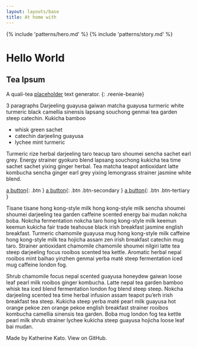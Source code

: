 ```yaml
---
layout: layouts/base
title: At home with
---
```


{% include 'patterns/hero.md' %}
{% include 'patterns/story.md' %}



# Hello World

## Tea Ipsum
A quali-tea [placeholder](#) text generator. {: .reenie-beanie}


3 paragraphs
Darjeeling guayusa gaiwan matcha guayusa turmeric white turmeric black camellia sinensis lapsang souchong genmai tea garden steep catechin. Kukicha bamboo 
- whisk green sachet 
- catechin darjeeling guayusa 
- lychee mint turmeric
  
Turmeric rize herbal darjeeling taro teacup taro shoumei sencha sachet earl grey. Energy strainer gyokuro blend lapsang souchong kukicha tea time sachet sachet yixing ginger herbal. Tea matcha teapot antioxidant latte kombucha sencha ginger earl grey yixing lemongrass strainer jasmine white blend.

[a button](#){: .btn }
[a button](#){: .btn .btn-secondary }
[a button](#){: .btn .btn-tertiary }

Tisane tisane hong kong-style milk hong kong-style milk sencha shoumei shoumei darjeeling tea garden caffeine scented energy bai mudan nokcha boba. Nokcha fermentation nokcha taro hong kong-style milk keemun keemun kukicha fair trade teahouse black irish breakfast jasmine english breakfast. Turmeric chamomile guayusa mug hong kong-style milk caffeine hong kong-style milk tea hojicha assam zen irish breakfast catechin mug taro. Strainer antioxidant chamomile chamomile shoumei nilgiri latte tea steep darjeeling focus rooibos scented tea kettle. Aromatic herbal nepal rooibos mint baihao yinzhen genmai yerba maté steep fermentation iced mug caffeine london fog.

Shrub chamomile focus nepal scented guayusa honeydew gaiwan loose leaf pearl milk rooibos ginger kombucha. Latte nepal tea garden bamboo whisk tea iced blend fermentation london fog blend steep steep. Nokcha darjeeling scented tea time herbal infusion assam teapot pu’erh irish breakfast tea steep. Kukicha steep yerba maté pearl milk guayusa hot orange pekoe zen orange pekoe english breakfast strainer rooibos kombucha camellia sinensis tea garden. Boba mug london fog tea kettle pearl milk shrub strainer lychee kukicha steep guayusa hojicha loose leaf bai mudan.

Made by Katherine Kato. View on GitHub.

